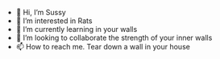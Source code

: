 - 👋 Hi, I’m Sussy
- 👀 I’m interested in Rats
- 🌱 I’m currently learning in your walls
- 💞️ I’m looking to collaborate the strength of your inner walls
- 📫 How to reach me. Tear down a wall in your house

<!---
georgtraks/georgtraks is a ✨ special ✨ repository because its `README.md` (this file) appears on your GitHub profile.
You can click the Preview link to take a look at your changes.
--->
